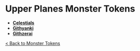 # Upper Planes Monster Tokens
- **[Celestials](https://github.com/acodcha/DnD5eCompanion/tree/main/tokens/monsters/upper_planes/celestials)**
- **[Githyanki](https://github.com/acodcha/DnD5eCompanion/tree/main/tokens/monsters/upper_planes/githyanki)**
- **[Githzerai](https://github.com/acodcha/DnD5eCompanion/tree/main/tokens/monsters/upper_planes/githzerai)**

[< Back to Monster Tokens](../README.md#monster-tokens)
